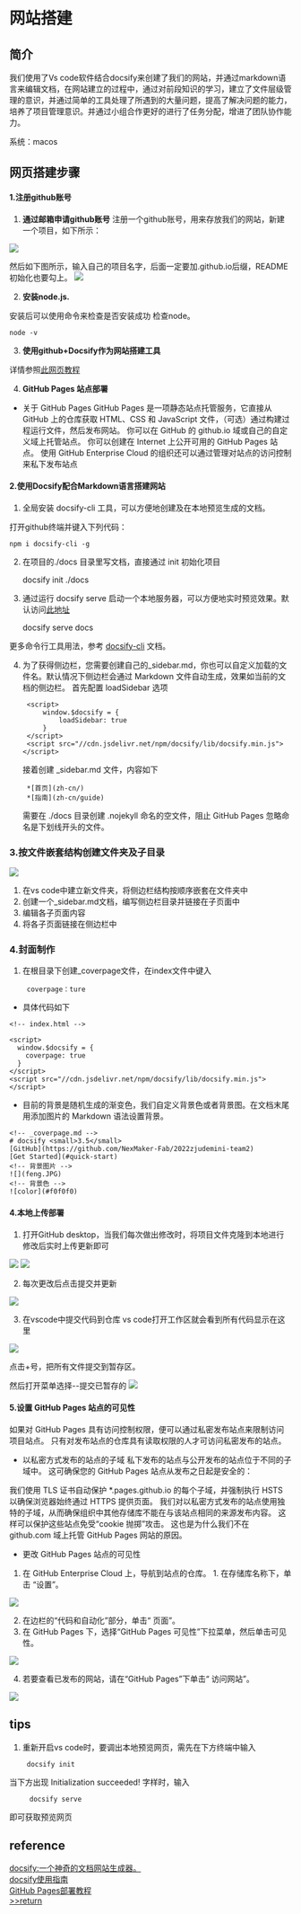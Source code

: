 # 网站搭建

## 简介

我们使用了Vs code软件结合docsify来创建了我们的网站，并通过markdown语言来编辑文档，在网站建立的过程中，通过对前段知识的学习，建立了文件层级管理的意识，并通过简单的工具处理了所遇到的大量问题，提高了解决问题的能力，培养了项目管理意识。并通过小组合作更好的进行了任务分配，增进了团队协作能力。

系统：macos

## 网页搭建步骤
#### 1.注册github账号
1. **通过邮箱申请github账号**
注册一个github账号，用来存放我们的网站，新建一个项目，如下所示：
<img src="img/1/5.png">


然后如下图所示，输入自己的项目名字，后面一定要加.github.io后缀，README初始化也要勾上。
<img src="img/1/6.png">

2. **安装node.js.**

安装后可以使用命令来检查是否安装成功
检查node。

```
node -v
```
3. **使用github+Docsify作为网站搭建工具**

详情参照[此网页教程](https://www.nexmaker.com/doc/1projectmanage/github&docsify.html)

4. **GitHub Pages 站点部署**

- 关于 GitHub Pages
GitHub Pages 是一项静态站点托管服务，它直接从 GitHub 上的仓库获取 HTML、CSS 和 JavaScript 文件，（可选）通过构建过程运行文件，然后发布网站。 
你可以在 GitHub 的 github.io 域或自己的自定义域上托管站点。
你可以创建在 Internet 上公开可用的 GitHub Pages 站点。 使用 GitHub Enterprise Cloud 的组织还可以通过管理对站点的访问控制来私下发布站点

#### 2.使用Docsify配合Markdown语言搭建网站
1. 全局安装  docsify-cli 工具，可以方便地创建及在本地预览生成的文档。

打开github终端并键入下列代码：
    
    npm i docsify-cli -g

2. 在项目的./docs 目录里写文档，直接通过 init 初始化项目

    docsify init ./docs

3. 通过运行 docsify serve 启动一个本地服务器，可以方便地实时预览效果。默认访问[此地址]( http://localhost:3000)
    
    docsify serve docs

更多命令行工具用法，参考 [docsify-cli](https://github.com/docsifyjs/docsify-cli) 文档。

4. 为了获得侧边栏，您需要创建自己的_sidebar.md，你也可以自定义加载的文件名。默认情况下侧边栏会通过 Markdown 文件自动生成，效果如当前的文档的侧边栏。
    首先配置 loadSidebar 选项
        <!-- index.html -->

        <script>
            window.$docsify = {
                loadSidebar: true
            }
        </script>
        <script src="//cdn.jsdelivr.net/npm/docsify/lib/docsify.min.js"></script>
    接着创建 _sidebar.md 文件，内容如下
        <!-- docs/_sidebar.md -->

        *[首页](zh-cn/)
        *[指南](zh-cn/guide)
    需要在 ./docs 目录创建 .nojekyll 命名的空文件，阻止 GitHub Pages 忽略命名是下划线开头的文件。

### 3.按文件嵌套结构创建文件夹及子目录
<img src="img/1/7.png">

1. 在vs code中建立新文件夹，将侧边栏结构按顺序嵌套在文件夹中
2. 创建一个_sidebar.md文档，编写侧边栏目录并链接在子页面中
3. 编辑各子页面内容
4. 将各子页面链接在侧边栏中

### 4.封面制作
1. 在根目录下创建_coverpage文件，在index文件中键入 

        coverpage：ture
- 具体代码如下

```
<!-- index.html -->

<script>
  window.$docsify = {
    coverpage: true
  }
</script>
<script src="//cdn.jsdelivr.net/npm/docsify/lib/docsify.min.js"></script>
```
- 目前的背景是随机生成的渐变色，我们自定义背景色或者背景图。在文档末尾用添加图片的 Markdown 语法设置背景。

```
<!-- _coverpage.md -->
# docsify <small>3.5</small>
[GitHub](https://github.com/NexMaker-Fab/2022zjudemini-team2)
[Get Started](#quick-start)
<!-- 背景图片 -->
![](feng.JPG)
<!-- 背景色 -->
![color](#f0f0f0)
```

#### 4.本地上传部署
1. 打开GitHub desktop，当我们每次做出修改时，将项目文件克隆到本地进行修改后实时上传更新即可
<img src="img/1/8.png">

<img src="img/1/9.png">

2. 每次更改后点击提交并更新
<img src="img/1/10.png">

3. 在vscode中提交代码到仓库
vs code打开工作区就会看到所有代码显示在这里
<img src="img/1/11.png">

点击+号，把所有文件提交到暂存区。

然后打开菜单选择--提交已暂存的
<img src="img/1/12.png">

#### 5.设置 GitHub Pages 站点的可见性
如果对 GitHub Pages 具有访问控制权限，便可以通过私密发布站点来限制访问项目站点。 只有对发布站点的仓库具有读取权限的人才可访问私密发布的站点。 
- 以私密方式发布的站点的子域
私下发布的站点与公开发布的站点位于不同的子域中。 这可确保您的 GitHub Pages 站点从发布之日起是安全的：

我们使用 TLS 证书自动保护 *.pages.github.io 的每个子域，并强制执行 HSTS 以确保浏览器始终通过 HTTPS 提供页面。
我们对以私密方式发布的站点使用独特的子域，从而确保组织中其他存储库不能在与该站点相同的来源发布内容。 这样可以保护这些站点免受“cookie 抛掷”攻击。 这也是为什么我们不在 github.com 域上托管 GitHub Pages 网站的原因。
- 更改 GitHub Pages 站点的可见性
1. 在 GitHub Enterprise Cloud 上，导航到站点的仓库。 1. 在存储库名称下，单击 “设置”。
<img src="img/1/29.jpg">

2. 在边栏的“代码和自动化”部分，单击“ 页面”。
3. 在 GitHub Pages 下，选择“GitHub Pages 可见性”下拉菜单，然后单击可见性。
<img src="img/1/26.jpg">

4. 若要查看已发布的网站，请在“GitHub Pages”下单击“ 访问网站”。
<img src="img/1/28.jpg">

## tips
1. 重新开启vs code时，要调出本地预览网页，需先在下方终端中输入

        docsify init

 当下方出现  Initialization succeeded! 字样时，输入
    
         docsify serve 
即可获取预览网页

## reference
[docsify:一个神奇的文档网站生成器。](https://www.nexmaker.com/doc/1projectmanage/github&docsify.html)<br>
[docsify使用指南](https://www.cnblogs.com/Can-daydayup/p/15413267.html)<br>
[GitHub Pages部署教程](https://docs.github.com/zh/pages/getting-started-with-github-pages/about-github-pages)<br>
[>>return](/)
